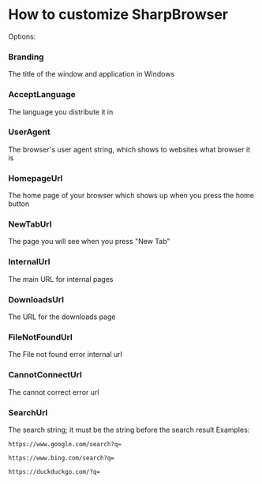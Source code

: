 # How to customize SharpBrowser

Options:
### Branding
The title of the window and application in Windows
### AcceptLanguage
The language you distribute it in
### UserAgent
The browser's user agent string, which shows to websites what browser it is
### HomepageUrl
The home page of your browser which shows up when you press the home button
### NewTabUrl
The page you will see when you press "New Tab"
### InternalUrl
The main URL for internal pages
### DownloadsUrl
The URL for the downloads page
### FileNotFoundUrl
The File not found error internal url
### CannotConnectUrl
The cannot correct error url
### SearchUrl
The search string; it must be the string before the search result
Examples:
```
https://www.google.com/search?q=

https://www.bing.com/search?q=

https://duckduckgo.com/?q=
```